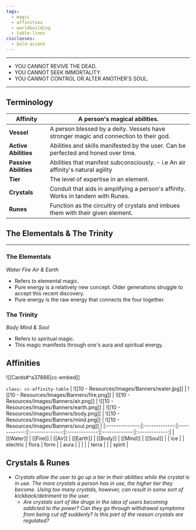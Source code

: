 ```yaml
---
tags:
  - magic
  - affinities
  - worldbuilding
  - table-lines
cssclasses:
  - bold-accent
---
```


***
- YOU CANNOT REVIVE THE DEAD.
- YOU CANNOT SEEK IMMORTALITY.
- YOU CANNOT CONTROL OR ALTER ANOTHER'S SOUL.
***

## Terminology

| **Affinity**          | A person's magical abilities.                                                         |
| --------------------- | ------------------------------------------------------------------------------------- |
| **Vessel**            | A person blessed by a deity. Vessels have stronger magic and connection to their god. |
| **Active Abilities**  | Abilities and skills manifested by the user. Can be perfected and honed over time.    |
| **Passive Abilities** | Abilities that manifest subconsciously. - i.e An air affinity's natural agility       |
| **Tier**              | The level of expertise in an element.                                                 |
| **Crystals**          | Conduit that aids in amplifying a person's affinity. Works in tandem with Runes.      |
| **Runes**             | Function as the circuitry of crystals and imbues them with their given element.       |

## The Elementals & The Trinity
---
### The Elementals
 *Water Fire Air & Earth*
* Refers to elemental magic.
* Pure energy is a relatively new concept. Older generations struggle to accept this recent discovery.
* Pure energy is the raw energy that connects the four together.

### The Trinity
*Body Mind & Soul*
- Refers to spiritual magic.
- This magic manifests through one's aura and spiritual energy.

## Affinities

![[Cards#^a37886|cc-embed]]

`class: cc-affinity-table`
| ![[10 - Resources/Images/Banners/water.jpg]] | ![[10 - Resources/Images/Banners/fire.png]] | ![[10 - Resources/Images/Banners/air.png]] | ![[10 - Resources/Images/Banners/earth.png]] | ![[10 - Resources/Images/Banners/body.png]] | ![[10 - Resources/Images/Banners/mind.png]] | ![[10 - Resources/Images/Banners/soul.png]] |
|:--------------:|:-------------:|:------------:|:--------------:|:-------------:|:-------------:|:-------------:|
|   [[Water]]    |   [[Fire]]    |   [[Air]]    |   [[Earth]]    |   [[Body]]    |   [[Mind]]    |   [[Soul]]    |
|      ice       |               |   electric   |     flora      |     form      |               |     aura      |
|                |               |              |     terra      |               |               |    spirit     |

## Crystals & Runes
- *Crystals allow the user to go up a tier in their abilities while the crystal is in use. The more crystals a person has in use, the higher tier they become. Using too many crystals, however, can result in some sort of kickback/detriment to the user.*
	- *Are crystals sort of like drugs in the idea of users becoming addicted to the power? Can they go through withdrawal symptoms from being cut off suddenly? Is this part of the reason crystals are regulated?* 
